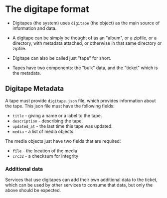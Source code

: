 # The digitape format

* Digitapes (the system) uses `digitape` (the object) as the main source of information
and data.

* A digitape can be simply be thought of as an "album", or a zipfile, or a directory, with
metadata attached, or otherwise in that same directory or zipfile.

* Digitape can also be called just "tape" for short.

* Tapes have two components: the "bulk" data, and the "ticket" which is the metadata.

## Digitape Metadata

A tape must provide `digitape.json` file, which provides information about the tape. This
json file must have the following fields:

* `title` - giving a name or a label to the tape.
* `description` - describing the tape.
* `updated_at` - the last time this tape was updated.
* `media` - a list of media objects

The media objects just have two fields that are required:

* `file` - the location of the media
* `crc32` - a checksum for integrity


### Additional data

Services that use digitapes can add their own additional data to the ticket, which can be
used by other services to consume that data, but only the above should be expected.
